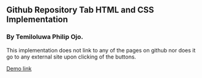 ## Github Repository Tab HTML and CSS Implementation

### By Temiloluwa Philip Ojo.

This implementation does not link to any of the pages on github nor does it go to any external site upon clicking of the buttons.

[Demo link](https://repo-page.vercel.app/)
